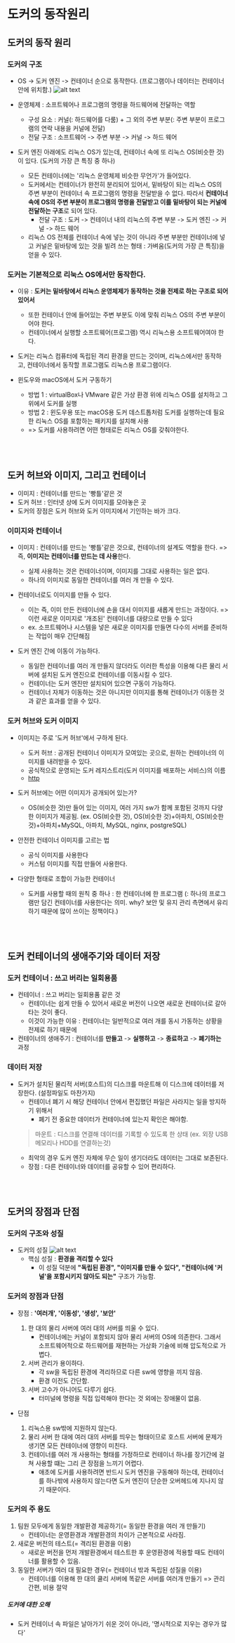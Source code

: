 # 도커의 동작원리

## 도커의 동작 원리

### 도커의 구조
* OS -> 도커 엔진 -> 컨테이너 순으로 동작한다. (프로그램이나 데이터는 컨테이너 안에 위치함.)
![alt text](image.png)

* 운영체제 : 소프트웨어나 프로그램의 명령을 하드웨어에 전달하는 역할
    * 구성 요소 : 커널(: 하드웨어를 다룸) + 그 외의 주변 부분(: 주변 부분이 프로그램의 연락 내용을 커널에 전달)
    * 전달 구조 : 소프트웨어 -> 주변 부분 -> 커널 -> 하드 웨어

* 도커 엔진 아래에도 리눅스 OS가 있는데, 컨테이너 속에 또 리눅스 OS(비슷한 것)이 있다. (도커의 가장 큰 특징 중 하나)
    * 모든 컨테이너에는 '리눅스 운영체제 비슷한 무언가'가 들어있다.
    * 도커에서는 컨테이너가 완전히 분리되어 있어서, 밑바탕이 되는 리눅스 OS의 주변 부분이 컨테이너 속 프로그램의 명령을 전달받을 수 없다. 따라서 **컨테이너 속에 OS의 주변 부분이 프로그램의 명령을 전달받고 이를 밑바탕이 되는 커널에 전달하는 구조**로 되어 있다.
        * 전달 구조 : 도커 -> 컨테이너 내의 리눅스의 주변 부분 -> 도커 엔진 -> 커널 -> 하드 웨어
    * 리눅스 OS 전체를 컨테이너 속에 넣는 것이 아니라 주변 부분만 컨테이너에 넣고 커널은 밑바탕에 있는 것을 빌려 쓰는 형태 : 가벼움(도커의 가장 큰 특징)을 얻을 수 있다.

### 도커는 기본적으로 리눅스 OS에서만 동작한다.
* 이유 : **도커는 밑바탕에서 리눅스 운영체제가 동작하는 것을 전제로 하는 구조로 되어 있어서**
    * 또한 컨테이너 안에 들어있는 주변 부분도 이에 맞춰 리눅스 OS의 주변 부분이어야 한다.
    * 컨테이너에서 실행할 소프트웨어(프로그램) 역시 리눅스용 소프트웨어여야 한다.
* 도커는 리눅스 컴퓨터에 독립된 격리 환경을 만드는 것이며, 리눅스에서만 동작하고, 컨테이너에서 동작할 프로그램도 리눅스용 프로그램이다.

* 윈도우와 macOS에서 도커 구동하기
    * 방법 1 : virtualBox나 VMware 같은 가상 환경 위에 리눅스 OS를 설치하고 그 위에서 도커를 실행
    * 방법 2 : 윈도우용 또는 macOS용 도커 데스트톱처럼 도커를 실행하는데 필요한 리눅스 OS를 포함하는 패키지를 설치해 사용
    * => 도커를 사용하려면 어떤 형태로든 리눅스 OS를 갖춰야한다.

<br/><br/>

## 도커 허브와 이미지, 그리고 컨테이너
* 이미지 : 컨테이너를 만드는 '빵틀'같은 것
* 도커 허브 : 인터넷 상에 도커 이미지를 모아놓은 곳
* 도커의 장점은 도커 허브와 도커 이미지에서 기인하는 바가 크다.

### 이미지와 컨테이너
* 이미지 : 컨테이너를 만드는 '빵틀'같은 것으로, 컨테이너의 설계도 역할을 한다. => 즉, **이미지는 컨테이너를 만드는 데 사용**한다.
    * 실제 사용하는 것은 컨테이너이며, 이미지를 그대로 사용하는 일은 없다.
    * 하나의 이미지로 동일한 컨테이너를 여러 개 만들 수 있다.

* 컨테이너로도 이미지를 만들 수 있다.
    * 이는 즉, 이미 만든 컨테이너에 손을 대서 이미지를 새롭게 만드는 과정이다. => 이런 새로운 이미지로 '개조된' 컨테이너를 대량으로 만들 수 있다
    * ex. 소프트웨어나 시스템을 넣은 새로운 이미지를 만들면 다수의 서버를 준비하는 작업이 매우 간단해짐

* 도커 엔진 간에 이동이 가능하다.
    * 동일한 컨테이너를 여러 개 만들지 않더라도 이러한 특성을 이용해 다른 물리 서버에 설치된 도커 엔진으로 컨테이너를 이동시킬 수 있다.
    * 컨테이너는 도커 엔진만 설치되어 있으면 구동이 가능하다.
    * 컨테이너 자체가 이동하는 것은 아니지만 이미지를 통해 컨테이너가 이동한 것과 같은 효과를 얻을 수 있다.

### 도커 허브와 도커 이미지
* 이미지는 주로 '도커 허브'에서 구하게 된다.
    * 도커 허브 : 공개된 컨테이너 이미지가 모여있는 곳으로, 원하는 컨테이너의 이미지를 내려받을 수 있다.
    * 공식적으로 운영되는 도커 레지스트리(도커 이미지를 배포하는 서비스)의 이름
    * [http](https://hub.docker.com/)

* 도커 허브에는 어떤 이미지가 공개되어 있는가?
    * OS(비슷한 것)만 들어 있는 이미지, 여러 가지 sw가 함께 포함된 것까지 다양한 이미지가 제공됨. (ex. OS(비슷한 것), OS(비슷한 것)+아파치, OS(비슷한 것)+아파치+MySQL, 아파치, MySQL, nginx, postgreSQL)

* 안전한 컨테이너 이미지를 고르는 법
    * 공식 이미지를 사용한다
    * 커스텀 이미지를 직접 만들어 사용한다.

* 다양한 형태로 조합이 가능한 컨테이너
    * 도커를 사용할 때의 원칙 중 하나 : 한 컨테이너에 한 프로그램 (: 하나의 프로그램만 담긴 컨테이너를 사용한다는 의미. why? 보안 및 유지 관리 측면에서 유리하기 때문에 많이 쓰이는 정책이다.)

<br/><br/>

## 도커 컨테이너의 생애주기와 데이터 저장

### 도커 컨테이너 : 쓰고 버리는 일회용품
* 컨테이너 : 쓰고 버리는 일회용품 같은 것
    * 컨테이너는 쉽게 만들 수 있어서 새로운 버전이 나오면 새로운 컨테이너로 갈아타는 것이 좋다.
    * 이것이 가능한 이유 : 컨테이너는 일반적으로 여러 개를 동시 가동하는 상황을 전제로 하기 때문에
* 컨테이너의 생애주기 : 컨테이너를 **만들고** -> **실행하고** -> **종료하고** -> **폐기하는** 과정

### 데이터 저장
* 도커가 설치된 물리적 서버(호스트)의 디스크를 마운트해 이 디스크에 데이터를 저장한다. (설정파일도 마찬가지)
    * 컨테이너 폐기 시 해당 컨테이너 안에서 편집했던 파일은 사라지는 일을 방지하기 위해서
        * 폐기 전 중요한 데이터가 컨테이너에 있는지 확인은 해야함.
    > 마운트 : 디스크를 연결해 데이터를 기록할 수 있도록 한 상태 (ex. 외장 USB메모리나 HDD를 연결하는것)
    * 최악의 경우 도커 엔진 자체에 무슨 일이 생기더라도 데이터는 그대로 보존된다.
    * 장점 : 다른 컨테이너와 데이터를 공유할 수 있어 편리하다.

<br/><br/>

## 도커의 장점과 단점
### 도커의 구조와 성질
* 도커의 성질
    ![alt text](image-1.png)
    * 핵심 성질 : **환경을 격리할 수 있다**
        * 이 성질 덕분에 **"독립된 환경", "이미지를 만들 수 있다", "컨테이너에 '커널'을 포함시키지 않아도 되는"** 구조가 가능함.

### 도커의 장점과 단점
* 장점 : **'여러개', '이동성', '생성', '보안'**
    1. 한 대의 물리 서버에 여러 대의 서버를 띄울 수 있다.
        * 컨테이너에는 커널이 포함되지 않아 물리 서버의 OS에 의존한다. 그래서 소프트웨어적으로 하드웨어를 재현하는 가상화 기술에 비해 압도적으로 가볍다.
    2. 서버 관리가 용이하다.
        * 각 sw을 독립된 환경에 격리하므로 다른 sw에 영향을 끼지 않음.
        * 환경 이전도 간단함.
    3. 서버 고수가 아니어도 다루기 쉽다.
        * 터미널에 명령을 직접 입력해야 한다는 것 외에는 장애물이 없음.

* 단점 
    1. 리눅스용 sw밖에 지원하지 않는다.
    2. 물리 서버 한 대에 여러 대의 서버를 띄우는 형태이므로 호스트 서버에 문제가 생기면 모든 컨테이너에 영향이 미친다.
    3. 컨테이너를 여러 개 사용하는 형태를 가정하므로 컨테이너 하나를 장기간에 걸쳐 사용할 떄는 그리 큰 장점을 느끼기 어렵다.
        * 애초에 도커를 사용하려면 반드시 도커 엔진을 구동해야 하는데, 컨테이너를 하나밖에 사용하지 않는다면 도커 엔진이 단순한 오버헤드에 지나지 않기 때문이다.

### 도커의 주 용도
1. 팀원 모두에게 동일한 개발환경 제공하기(= 동일한 환경을 여러 개 만들기)
    * 컨테이너는 운영환경과 개발환경의 차이가 근본적으로 사라짐.
2. 새로운 버전의 테스트(= 격리된 환경을 이용)
    * 새로운 버전을 먼저 개발환경에서 테스트한 후 운영환경에 적용할 때도 컨테이너를 활용할 수 있음.
3. 동일한 서버가 여러 대 필요한 경우(= 컨테이너 밖과 독립된 성질을 이용)
    * 컨테이너를 이용해 한 대의 쿨리 서버에 똑같은 서버를 여러개 만들기 => 관리 간편, 비용 절약

##### 도커에 대한 오해
* 도커 컨테이너 속 파일은 날아가기 쉬운 것이 아니라, '명시적으로 지우는 경우가 많다'